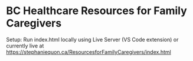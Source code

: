 # BC Healthcare Resources for Family Caregivers
Setup: Run index.html locally using Live Server (VS Code extension) or currently live at https://stephaniequon.ca/ResourcesforFamilyCaregivers/index.html
